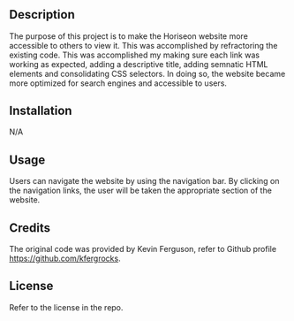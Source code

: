# <Horiseon Website accessibility>

## Description

The purpose of this project is to make the Horiseon website more accessible to others to view it. This was accomplished by refractoring
the existing code. This was accomplished my making sure each link was working as expected, adding a descriptive title, adding semnatic HTML elements and consolidating CSS selectors. In doing so, the website became more optimized for search engines and accessible to users.

## Installation

N/A

## Usage

Users can navigate the website by using the navigation bar. By clicking on the navigation links, the user will be taken the appropriate section of the website.

## Credits

The original code was provided by Kevin Ferguson, refer to Github profile https://github.com/kfergrocks.

## License

Refer to the license in the repo.
